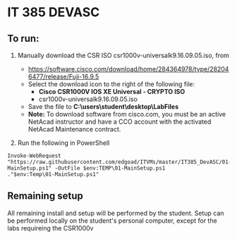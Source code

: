 # IT 385 DEVASC

## To run:
1. Manually download the CSR ISO csr1000v-universalk9.16.09.05.iso, from

    - https://software.cisco.com/download/home/284364978/type/282046477/release/Fuji-16.9.5 
    - Select the download icon to the right of the following file:
      - **Cisco CSR1000V IOS XE Universal - CRYPTO ISO**
      - csr1000v-universalk9.16.09.05.iso
    - Save the file to **C:\users\student\desktop\LabFiles**
	- **Note:** To download software from cisco.com, you must be an active NetAcad instructor and have a CCO account with the activated NetAcad Maintenance contract.

2. Run the following in PowerShell
```
Invoke-WebRequest "https://raw.githubusercontent.com/edgoad/ITVMs/master/IT385_DevASC/01-MainSetup.ps1" -OutFile $env:TEMP\01-MainSetup.ps1
."$env:Temp\01-MainSetup.ps1"
```

## Remaining setup
All remaining install and setup will be performed by the student. Setup can be performed locally on the student's personal computer, except for the labs requireing the CSR1000v
